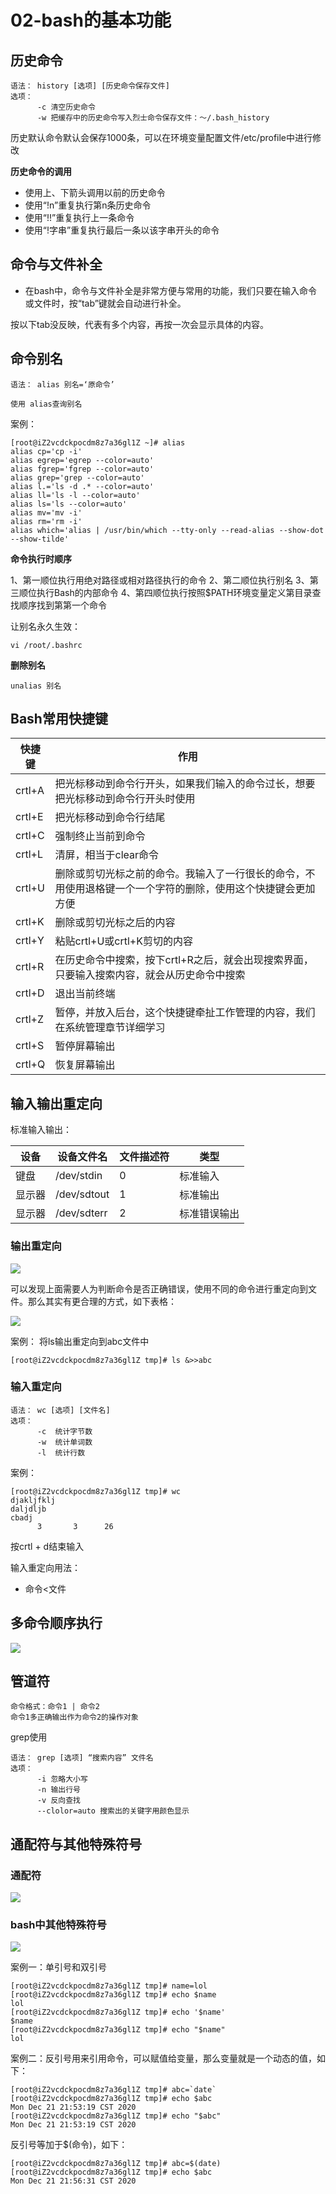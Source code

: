 # 02-bash的基本功能


## 历史命令

```
语法： history [选项] [历史命令保存文件]
选项：
      -c 清空历史命令
      -w 把缓存中的历史命令写入烈士命令保存文件：～/.bash_history
```


历史默认命令默认会保存1000条，可以在环境变量配置文件/etc/profile中进行修改


**历史命令的调用**

- 使用上、下箭头调用以前的历史命令
- 使用“!n”重复执行第n条历史命令
- 使用“!!”重复执行上一条命令
- 使用“!字串”重复执行最后一条以该字串开头的命令


## 命令与文件补全


- 在bash中，命令与文件补全是非常方便与常用的功能，我们只要在输入命令或文件时，按“tab”键就会自动进行补全。

按以下tab没反映，代表有多个内容，再按一次会显示具体的内容。


## 命令别名


```
语法： alias 别名=‘原命令’

使用 alias查询别名
```

案例：
```
[root@iZ2vcdckpocdm8z7a36gl1Z ~]# alias 
alias cp='cp -i'
alias egrep='egrep --color=auto'
alias fgrep='fgrep --color=auto'
alias grep='grep --color=auto'
alias l.='ls -d .* --color=auto'
alias ll='ls -l --color=auto'
alias ls='ls --color=auto'
alias mv='mv -i'
alias rm='rm -i'
alias which='alias | /usr/bin/which --tty-only --read-alias --show-dot --show-tilde'
```

**命令执行时顺序**

1、第一顺位执行用绝对路径或相对路径执行的命令
2、第二顺位执行别名
3、第三顺位执行Bash的内部命令
4、第四顺位执行按照$PATH环境变量定义第目录查找顺序找到第第一个命令


让别名永久生效： 
```
vi /root/.bashrc
```

**删除别名**

```
unalias 别名
```


## Bash常用快捷键

| 快捷键  |                                             作用                                              |
| ------ | --------------------------------------------------------------------------------------------- |
| crtl+A | 把光标移动到命令行开头，如果我们输入的命令过长，想要把光标移动到命令行开头时使用                         |
| crtl+E | 把光标移动到命令行结尾                                                                           |
| crtl+C | 强制终止当前到命令                                                                              |
| crtl+L | 清屏，相当于clear命令                                                                           |
| crtl+U | 删除或剪切光标之前的命令。我输入了一行很长的命令，不用使用退格键一个一个字符的删除，使用这个快捷键会更加方便 |
| crtl+K | 删除或剪切光标之后的内容                                                                         |
| crtl+Y | 粘贴crtl+U或crtl+K剪切的内容                                                                    |
| crtl+R | 在历史命令中搜索，按下crtl+R之后，就会出现搜索界面，只要输入搜索内容，就会从历史命令中搜索               |
| crtl+D | 退出当前终端                                                                                   |
| crtl+Z | 暂停，并放入后台，这个快捷键牵扯工作管理的内容，我们在系统管理章节详细学习                              |
| crtl+S | 暂停屏幕输出                                                                                   |
| crtl+Q | 恢复屏幕输出                                                                                   |


## 输入输出重定向


标准输入输出：

|  设备  |  设备文件名  | 文件描述符 |  类型   |
| ----- | ----------- | --------- | ------- |
| 键盘   | /dev/stdin  | 0         | 标准输入 |
| 显示器 | /dev/sdtout | 1         | 标准输出 |
| 显示器 | /dev/sdterr | 2         | 标准错误输出        |



### 输出重定向

![](_v_images/20201221210601009_1960363048.png)


可以发现上面需要人为判断命令是否正确错误，使用不同的命令进行重定向到文件。那么其实有更合理的方式，如下表格：

![](_v_images/20201221211220670_1127635462.png)


案例： 将ls输出重定向到abc文件中

```
[root@iZ2vcdckpocdm8z7a36gl1Z tmp]# ls &>>abc
```

### 输入重定向

```
语法： wc [选项] [文件名]
选项：
      -c  统计字节数
      -w  统计单词数
      -l  统计行数
```

案例：

```
[root@iZ2vcdckpocdm8z7a36gl1Z tmp]# wc
djakljfklj
daljdljb
cbadj
      3       3      26
```

按crtl + d结束输入


输入重定向用法：

- 命令<文件


## 多命令顺序执行

![](_v_images/20201221212420409_626025059.png)


## 管道符

```
命令格式：命令1 | 命令2
命令1多正确输出作为命令2的操作对象
```


grep使用

```
语法： grep [选项] “搜索内容” 文件名
选项：
      -i 忽略大小写
      -n 输出行号
      -v 反向查找
      --clolor=auto 搜索出的关键字用颜色显示
```


## 通配符与其他特殊符号


### 通配符

![](_v_images/20201221213911621_1080779960.png)


### bash中其他特殊符号

![](_v_images/20201221214614052_1252101394.png)


案例一：单引号和双引号

```
[root@iZ2vcdckpocdm8z7a36gl1Z tmp]# name=lol
[root@iZ2vcdckpocdm8z7a36gl1Z tmp]# echo $name
lol
[root@iZ2vcdckpocdm8z7a36gl1Z tmp]# echo '$name'
$name
[root@iZ2vcdckpocdm8z7a36gl1Z tmp]# echo "$name"
lol
```

案例二：反引号用来引用命令，可以赋值给变量，那么变量就是一个动态的值，如下：

```
[root@iZ2vcdckpocdm8z7a36gl1Z tmp]# abc=`date`
[root@iZ2vcdckpocdm8z7a36gl1Z tmp]# echo $abc
Mon Dec 21 21:53:19 CST 2020
[root@iZ2vcdckpocdm8z7a36gl1Z tmp]# echo "$abc"
Mon Dec 21 21:53:19 CST 2020
```

反引号等加于$(命令)，如下：
```
[root@iZ2vcdckpocdm8z7a36gl1Z tmp]# abc=$(date)
[root@iZ2vcdckpocdm8z7a36gl1Z tmp]# echo $abc
Mon Dec 21 21:56:31 CST 2020
```
